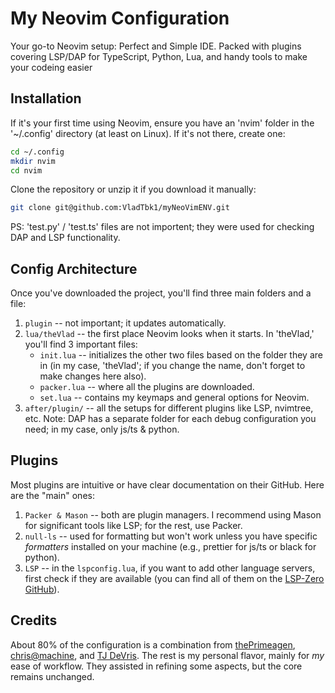 # My Neovim Configuration

Your go-to Neovim setup: Perfect and Simple IDE. Packed with plugins covering LSP/DAP for TypeScript, Python, Lua, and handy tools to make your codeing easier

## Installation
If it's your first time using Neovim, ensure you have an 'nvim' folder in the '~/.config' directory (at least on Linux). If it's not there, create one:
```bash
cd ~/.config
mkdir nvim
cd nvim
```
Clone the repository or unzip it if you download it manually:
```bash
git clone git@github.com:VladTbk1/myNeoVimENV.git
```
PS:  'test.py' / 'test.ts' files are not importent; they were used for checking DAP and LSP functionality.

## Config Architecture

Once you've downloaded the project, you'll find three main folders and a file:
1. `plugin` -- not important; it updates automatically.
2. `lua/theVlad` -- the first place Neovim looks when it starts. In 'theVlad,' you'll find 3 important files:
    - `init.lua` -- initializes the other two files based on the folder they are in (in my case, 'theVlad'; if you change the name, don't forget to make changes here also).
    - `packer.lua` -- where all the plugins are downloaded.
    - `set.lua` -- contains my keymaps and general options for Neovim.
3. `after/plugin/` -- all the setups for different plugins like LSP, nvimtree, etc. Note: DAP has a separate folder for each debug configuration you need; in my case, only js/ts & python.

## Plugins

Most plugins are intuitive or have clear documentation on their GitHub. Here are the "main" ones:
1. `Packer & Mason` -- both are plugin managers. I recommend using Mason for significant tools like LSP; for the rest, use Packer.
2. `null-ls` -- used for formatting but won't work unless you have specific *formatters* installed on your machine (e.g., prettier for js/ts or black for python).
3. `LSP` -- in the `lspconfig.lua`, if you want to add other language servers, first check if they are available (you can find all of them on the [LSP-Zero GitHub](https://github.com/glepnir/lspsaga)).

## Credits

About 80% of the configuration is a combination from [thePrimeagen](https://www.youtube.com/watch?v=w7i4amO_zaE), [chris@machine](https://www.youtube.com/watch?v=ctH-a-1eUME&list=PLhoH5vyxr6Qq41NFL4GvhFp-WLd5xzIzZ), and [TJ DeVris](https://www.youtube.com/watch?v=stqUbv-5u2s&t=542s). The rest is my personal flavor, mainly for *my* ease of workflow. They assisted in refining some aspects, but the core remains unchanged.
